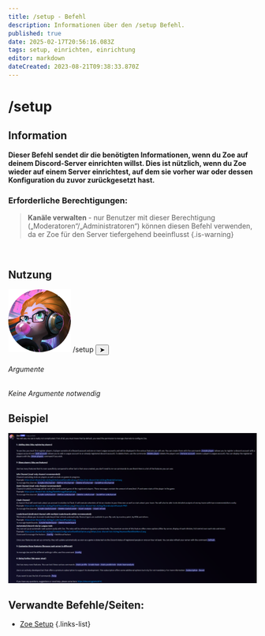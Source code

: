 ```yaml
---
title: /setup - Befehl
description: Informationen über den /setup Befehl.
published: true
date: 2025-02-17T20:56:16.083Z
tags: setup, einrichten, einrichtung
editor: markdown
dateCreated: 2023-08-21T09:38:33.870Z
---
```


# /setup
## Information
**Dieser Befehl sendet dir die benötigten Informationen, wenn du Zoe auf deinem Discord-Server einrichten willst. Dies ist nützlich, wenn du Zoe wieder auf einem Server einrichtest, auf dem sie vorher war oder dessen Konfiguration du zuvor zurückgesetzt hast.**
<br>

### Erforderliche Berechtigungen:
>**Kanäle verwalten** - nur Benutzer mit dieser Berechtigung („Moderatoren“/„Administratoren“) können diesen Befehl verwenden, da er Zoe für den Server tiefergehend beeinflusst {.is-warning}

<br>

## Nutzung
<div class="discord-preview">
    <div class="dcp-chatbar">
        <img src="/zoe_logo.png" class="dcp-avatar">
        <span class="dcp-command">/setup</span>
        <button class="dcp-send-btn">&#10148;</button> 
    </div>
</div>

###### Argumente
*Keine Argumente notwendig*
<br>
 
 
## Beispiel
![](/en_/en_setup_command_example.png)
<br>
 
## Verwandte Befehle/Seiten:
- [Zoe Setup](/de/setup/)
{.links-list}